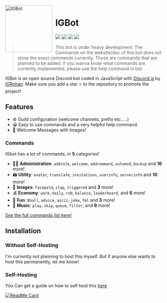 <img width="150" height="150" style="float: left; margin: 0 10px 0 0;" alt="IGBot" src="">

# IGBot
[![](https://img.shields.io/discord/735772908877774858)](https://discord.gg/Dedbrzu)
[![](https://img.shields.io/bitbucket/issues/IGRohan/IGBot)](https://www.github.com/IGRohan/IGBot/issues)
[![](https://img.shields.io/badge/discord.js-v12.4.1-blue.svg?logo=npm)](https://discordjs.org)
[![](https://img.shields.io/badge/patreon-donate-orange.svg)](https://patreon.com/igrohan)

> This bot is under heavy development. The Commands on the website/doc of this bot does not show the exact commands currently. Those are commands that are planned to be added. If you wanna know what commands are currently implemented, please use the help command in bot.

IGBot is an open source Discord bot coded in JavaScript with [Discord.js](https://discord.js.org) by [IGRohan](https://github.com/IGRohan).
Make sure you add a star ⭐ to the repository to promote the project!

## Features

* ⚙️ Guild configuration (welcome channels, prefix etc.....)
* 😀 Easy to use commands and a very helpful help command.
* 👋 Welcome Messages with Images!

### Commands
IGbot has a lot of commands, in **5** categories!
*   👩‍💼 **Administration**: `addrole`, `welcome`, `addcommand`, `automod`, `backup` and **16** more! 
*   🖨️ **Utility**: `avatar`, `translate`, `invitations`, `userinfo`, `serverinfo` and **10** more!
*   📸 **Images**: `facepalm`, `slap`, `triggered` and **3** more!
*   💰 **Economy**: `work`, `daily`, `rob`, `balance`, `leaderboard`, and **6** more! 
*   👻 **Fun**: `8ball`, `advice`, `ascii`, `joke`, `fml` and **3** more! 
*   🎵 **Music**: `play`, `skip`, `queue`, `filter`, and **9** more! 

[See the full commands list here!](https://igrohan.github.io/IGBot/#/./commands)

## Installation

### Without Self-Hosting
I'm currently not planning to host this myself. But if anyone else wants to host this permanently, let me know!
### Self-Hosting
You Can get a guide on how to self host this [here](https://igrohan.github.io/IGBot/#/./tutorials/installation/index)

[![ReadMe Card](https://github-readme-stats.vercel.app/api/pin/?username=IGRohan&repo=IGBot)](https://github.com/IGRohan)



